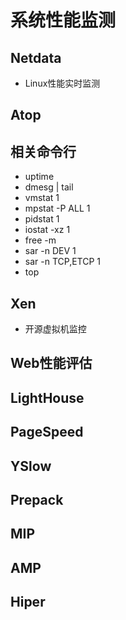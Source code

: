 

# 系统性能监测
## Netdata
- Linux性能实时监测

## Atop

## 相关命令行
- uptime
- dmesg | tail
- vmstat 1
- mpstat -P ALL 1
- pidstat 1
- iostat -xz 1
- free -m
- sar -n DEV 1
- sar -n TCP,ETCP 1
- top

## Xen 
- 开源虚拟机监控

## Web性能评估
## LightHouse

## PageSpeed

## YSlow

## Prepack

## MIP 

## AMP 

## Hiper